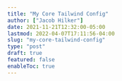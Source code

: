 ```yaml
---
title: "My Core Tailwind Config"
author: ["Jacob Hilker"]
date: 2021-11-21T12:32:00-05:00
lastmod: 2022-04-07T17:11:56-04:00
slug: "my-core-tailwind-config"
type: "post"
draft: true
featured: false
enableToc: true
---
```

